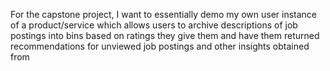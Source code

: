 For the capstone project, I want to essentially demo my own user instance of a product/service which allows users to archive descriptions of job postings into bins based on ratings they give them and have them returned recommendations for unviewed job postings and other insights obtained from  
